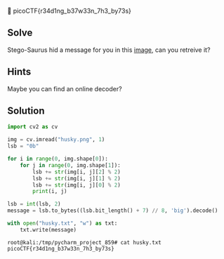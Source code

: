 :checkered_flag: picoCTF{r34d1ng_b37w33n_7h3_by73s}

## Solve
Stego-Saurus hid a message for you in this [image](https://2018shell.picoctf.com/static/3e423171eed198e8425524a1b052869b/husky.png), can you retreive it?

## Hints
Maybe you can find an online decoder?

## Solution
```python
import cv2 as cv

img = cv.imread("husky.png", 1)
lsb = "0b"

for i in range(0, img.shape[0]):
    for j in range(0, img.shape[1]):
        lsb += str(img[i, j][2] % 2)
        lsb += str(img[i, j][1] % 2)
        lsb += str(img[i, j][0] % 2)
        print(i, j)

lsb = int(lsb, 2)
message = lsb.to_bytes((lsb.bit_length() + 7) // 8, 'big').decode()

with open("husky.txt", "w") as txt:
    txt.write(message)
```

```
root@kali:/tmp/pycharm_project_859# cat husky.txt
picoCTF{r34d1ng_b37w33n_7h3_by73s}
```

